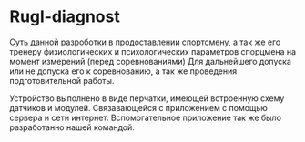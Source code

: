 # Rugl-diagnost

Суть данной разроботки в продоставлении спортсмену, а так же его тренеру физиологических и психологических параметров спорцмена на момент измерений (перед соревнованиями)
Для дальнейшего допуска или не допуска его к соревнованию, а так же проведения подготовительной работы.

Устройство выполнено в виде перчатки, имеющей встроенную схему датчиков и модулей. Связавающейся с приложением с помощью сервера и сети интернет.
Вспомогательное приложение так же было разработанно нашей командой.
